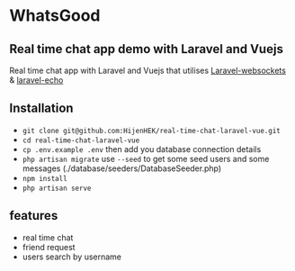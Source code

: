 # WhatsGood

## Real time chat app demo with Laravel and Vuejs

Real time chat app with Laravel and Vuejs that utilises [Laravel-websockets](https://github.com/beyondcode/laravel-websockets) &  [laravel-echo](https://www.npmjs.com/package/laravel-echo)

## Installation

- `git clone git@github.com:HijenHEK/real-time-chat-laravel-vue.git`
- `cd real-time-chat-laravel-vue`
- `cp .env.example .env` then add you database connection details
- `php artisan migrate` use `--seed` to get some seed users and some messages (./database/seeders/DatabaseSeeder.php)
- `npm install`
- `php artisan serve`
   
## features 

- real time chat
- friend request
- users search by username



